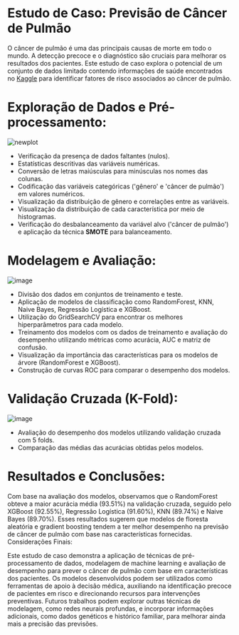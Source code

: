 # Estudo de Caso: Previsão de Câncer de Pulmão

O câncer de pulmão é uma das principais causas de morte em todo o mundo. A detecção precoce e o diagnóstico são cruciais para melhorar os resultados dos pacientes. Este estudo de caso explora o potencial de um conjunto de dados limitado contendo informações de saúde encontrados no [Kaggle](https://www.kaggle.com/datasets/shreyasparaj1/lung-cancer-dataset) para identificar fatores de risco associados ao câncer de pulmão.
# Exploração de Dados e Pré-processamento:

![newplot](https://github.com/hugomilesi/lung_cancer_gridsearch_kfold/assets/71730507/cc920ef8-9c65-4735-a8fa-a1f29d231ea9)

- Verificação da presença de dados faltantes (nulos).
- Estatísticas descritivas das variáveis numéricas.
- Conversão de letras maiúsculas para minúsculas nos nomes das colunas.
- Codificação das variáveis categóricas ('gênero' e 'câncer de pulmão') em valores numéricos.
- Visualização da distribuição de gênero e correlações entre as variáveis.
- Visualização da distribuição de cada característica por meio de histogramas.
- Verificação do desbalanceamento da variável alvo ('câncer de pulmão') e aplicação da técnica **SMOTE** para balanceamento.

# Modelagem e Avaliação:

![image](https://github.com/hugomilesi/lung_cancer_gridsearch_kfold/assets/71730507/87c8fb52-613f-4427-a147-d1d048458e95)

- Divisão dos dados em conjuntos de treinamento e teste.
- Aplicação de modelos de classificação como RandomForest, KNN, Naive Bayes, Regressão Logística e XGBoost.
- Utilização do GridSearchCV para encontrar os melhores hiperparâmetros para cada modelo.
- Treinamento dos modelos com os dados de treinamento e avaliação do desempenho utilizando métricas como acurácia, AUC e matriz de confusão.
- Visualização da importância das características para os modelos de árvore (RandomForest e XGBoost).
- Construção de curvas ROC para comparar o desempenho dos modelos.


# Validação Cruzada (K-Fold):

![image](https://github.com/hugomilesi/lung_cancer_gridsearch_kfold/assets/71730507/09ecb665-a70d-4d7f-9ee0-001eb9ff3e80)

- Avaliação do desempenho dos modelos utilizando validação cruzada com 5 folds.
- Comparação das médias das acurácias obtidas pelos modelos.


# Resultados e Conclusões:

Com base na avaliação dos modelos, observamos que o RandomForest obteve a maior acurácia média (93.51%) na validação cruzada, seguido pelo XGBoost (92.55%), Regressão Logística (91.60%), KNN (89.74%) e Naive Bayes (89.70%).
Esses resultados sugerem que modelos de floresta aleatória e gradient boosting tendem a ter melhor desempenho na previsão de câncer de pulmão com base nas características fornecidas.
Considerações Finais:

Este estudo de caso demonstra a aplicação de técnicas de pré-processamento de dados, modelagem de machine learning e avaliação de desempenho para prever o câncer de pulmão com base em características dos pacientes.
Os modelos desenvolvidos podem ser utilizados como ferramentas de apoio à decisão médica, auxiliando na identificação precoce de pacientes em risco e direcionando recursos para intervenções preventivas.
Futuros trabalhos podem explorar outras técnicas de modelagem, como redes neurais profundas, e incorporar informações adicionais, como dados genéticos e histórico familiar, para melhorar ainda mais a precisão das previsões.
